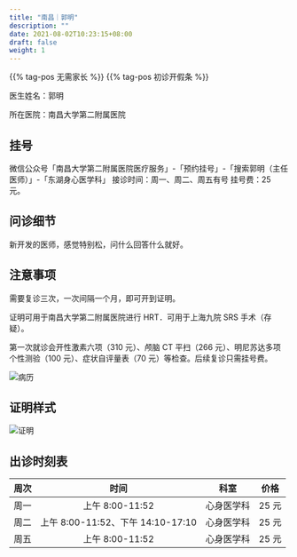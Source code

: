 ```yaml
---
title: "南昌｜郭明"
description: ""
date: 2021-08-02T10:23:15+08:00
draft: false
weight: 1
---
```


{{% tag-pos 无需家长 %}} {{% tag-pos 初诊开假条 %}}

医生姓名：郭明

所在医院：南昌大学第二附属医院

## 挂号

微信公众号「南昌大学第二附属医院医疗服务」-「预约挂号」-「搜索郭明（主任医师）」-「东湖身心医学科」
接诊时间：周一、周二、周五有号
挂号费：25 元。

## 问诊细节

新开发的医师，感觉特别松，问什么回答什么就好。

## 注意事项

需要复诊三次，一次间隔一个月，即可开到证明。

证明可用于南昌大学第二附属医院进行 HRT．可用于上海九院 SRS 手术（存疑）。

第一次就诊会开性激素六项（310 元）、颅脑 CT 平扫（266 元）、明尼苏达多项个性测验（100 元）、症状自评量表（70 元）等检查。后续复诊只需挂号费。

![病历](images/doctor/guo-ming-bl.jpg)

## 证明样式

![证明](images/doctor/guo-ming-zm.jpg)

## 出诊时刻表

| 周次 | 时间 | 科室 | 价格 |
| :---: | :---: | :---: | :---: |
| 周一 | 上午 8:00-11:52 | 心身医学科 | 25 元 |
| 周二 | 上午 8:00-11:52、下午 14:10-17:10 | 心身医学科 | 25 元 |
| 周五 | 上午 8:00-11:52 | 心身医学科 | 25 元 |

